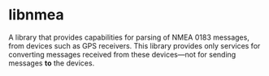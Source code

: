 # libnmea
A library that provides capabilities for parsing of NMEA 0183 messages, from devices such as GPS receivers. This library provides only services for converting messages received from these devices—not for sending messages **to** the devices.